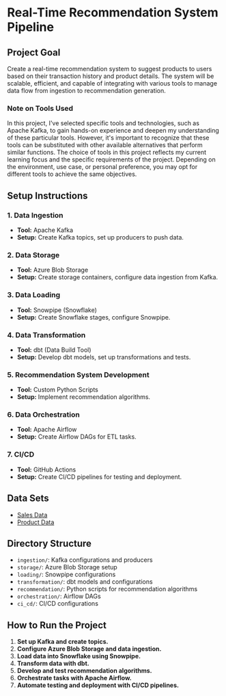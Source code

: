# Real-Time Recommendation System Pipeline

## Project Goal
Create a real-time recommendation system to suggest products to users based on their transaction history and product details. The system will be scalable, efficient, and capable of integrating with various tools to manage data flow from ingestion to recommendation generation.

### Note on Tools Used

In this project, I've selected specific tools and technologies, such as Apache Kafka, to gain hands-on experience and deepen my understanding of these particular tools. However, it's important to recognize that these tools can be substituted with other available alternatives that perform similar functions. The choice of tools in this project reflects my current learning focus and the specific requirements of the project. Depending on the environment, use case, or personal preference, you may opt for different tools to achieve the same objectives.


## Setup Instructions

### 1. Data Ingestion
- **Tool:** Apache Kafka
- **Setup:** Create Kafka topics, set up producers to push data.

### 2. Data Storage
- **Tool:** Azure Blob Storage
- **Setup:** Create storage containers, configure data ingestion from Kafka.

### 3. Data Loading
- **Tool:** Snowpipe (Snowflake)
- **Setup:** Create Snowflake stages, configure Snowpipe.

### 4. Data Transformation
- **Tool:** dbt (Data Build Tool)
- **Setup:** Develop dbt models, set up transformations and tests.

### 5. Recommendation System Development
- **Tool:** Custom Python Scripts
- **Setup:** Implement recommendation algorithms.

### 6. Data Orchestration
- **Tool:** Apache Airflow
- **Setup:** Create Airflow DAGs for ETL tasks.

### 7. CI/CD
- **Tool:** GitHub Actions
- **Setup:** Create CI/CD pipelines for testing and deployment.

## Data Sets
- [Sales Data](https://www.kaggle.com/datasets/mohammadtalib786/retail-sales-dataset)
- [Product Data](https://www.kaggle.com/datasets/uom190346a/e-commerce-customer-behavior-dataset)

## Directory Structure
- `ingestion/`: Kafka configurations and producers
- `storage/`: Azure Blob Storage setup
- `loading/`: Snowpipe configurations
- `transformation/`: dbt models and configurations
- `recommendation/`: Python scripts for recommendation algorithms
- `orchestration/`: Airflow DAGs
- `ci_cd/`: CI/CD configurations

## How to Run the Project
1. **Set up Kafka and create topics.**
2. **Configure Azure Blob Storage and data ingestion.**
3. **Load data into Snowflake using Snowpipe.**
4. **Transform data with dbt.**
5. **Develop and test recommendation algorithms.**
6. **Orchestrate tasks with Apache Airflow.**
7. **Automate testing and deployment with CI/CD pipelines.**
